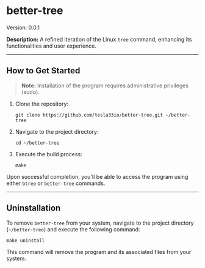 # better-tree

Version: 0.0.1

**Description:** A refined iteration of the Linux `tree` command, enhancing its functionalities and user experience.

---

## How to Get Started

> **Note:** Installation of the program requires administrative privileges (sudo).

1. Clone the repository:
    ```
    git clone https://github.com/tesla33io/better-tree.git ~/better-tree
    ```
2. Navigate to the project directory:
    ```
    cd ~/better-tree
    ```
3. Execute the build process:
    ```
    make
    ```

Upon successful completion, you'll be able to access the program using either `btree` or `better-tree` commands.

---

## Uninstallation

To remove `better-tree` from your system, navigate to the project directory (`~/better-tree`) and execute the following command:
```
make uninstall
```

This command will remove the program and its associated files from your system.
